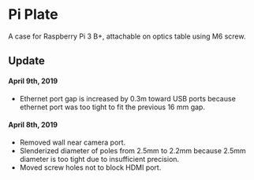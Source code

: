 # Pi Plate

A case for Raspberry Pi 3 B+, attachable on optics table using M6 screw.

## Update

#### April 9th, 2019
* Ethernet port gap is increased by 0.3m toward USB ports because ethernet port was too tight to fit the previous 16 mm gap.

#### April 8th, 2019  
* Removed wall near camera port.  
* Slenderized diameter of poles from 2.5mm to 2.2mm because 2.5mm diameter is too tight due to insufficient precision.  
* Moved screw holes not to block HDMI port.
